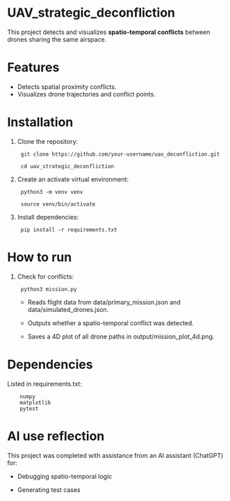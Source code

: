 # UAV_strategic_deconfliction

This project detects and visualizes **spatio-temporal conflicts** between drones sharing the same airspace.

# Features

- Detects spatial proximity conflicts.
- Visualizes drone trajectories and conflict points.

# Installation

1. Clone the repository:

        git clone https://github.com/your-username/uav_deconfliction.git

        cd uav_strategic_deconfliction
    
2. Create an activate virtual environment:

        python3 -m venv venv

        source venv/bin/activate

3. Install dependencies:

        pip install -r requirements.txt

# How to run

1. Check for conflicts:

        python3 mission.py

    - Reads flight data from data/primary_mission.json and data/simulated_drones.json.

    - Outputs whether a spatio-temporal conflict was detected.

    - Saves a 4D plot of all drone paths in output/mission_plot_4d.png.

# Dependencies

Listed in requirements.txt:

        numpy
        matplotlib
        pytest

# AI use reflection

This project was completed with assistance from an AI assistant (ChatGPT) for:

- Debugging spatio-temporal logic

- Generating test cases



